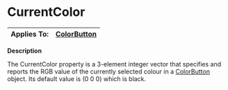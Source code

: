 



<h1 class="heading"><span class="name">CurrentColor</span></h1>

| Applies To: | [ColorButton](./colorbutton.md) |
| --- | ---  |


**Description**



The CurrentColor property is a 3-element integer vector that specifies and reports the RGB value of the currently selected colour in a [ColorButton](./colorbutton.md) object. Its default value is (0 0 0) which is black.



